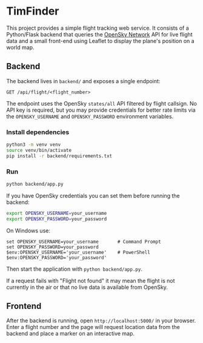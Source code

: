 # TimFinder

This project provides a simple flight tracking web service. It consists of a
Python/Flask backend that queries the [OpenSky Network](https://opensky-network.org/)
API for live flight data and a small front-end using Leaflet to display the
plane's position on a world map.

## Backend

The backend lives in `backend/` and exposes a single endpoint:

```
GET /api/flight/<flight_number>
```

The endpoint uses the OpenSky `states/all` API filtered by flight callsign.
No API key is required, but you may provide credentials for better rate limits
via the `OPENSKY_USERNAME` and `OPENSKY_PASSWORD` environment variables.

### Install dependencies

```bash
python3 -m venv venv
source venv/bin/activate
pip install -r backend/requirements.txt
```

### Run

```bash
python backend/app.py
```

If you have OpenSky credentials you can set them before running the backend:

```bash
export OPENSKY_USERNAME=your_username
export OPENSKY_PASSWORD=your_password
```

On Windows use:

```
set OPENSKY_USERNAME=your_username       # Command Prompt
set OPENSKY_PASSWORD=your_password
$env:OPENSKY_USERNAME='your_username'    # PowerShell
$env:OPENSKY_PASSWORD='your_password'
```

Then start the application with `python backend/app.py`.

If a request fails with "Flight not found" it may mean the flight is not
currently in the air or that no live data is available from OpenSky.

## Frontend

After the backend is running, open `http://localhost:5000/` in your browser.
Enter a flight number and the page will request location data from the backend
and place a marker on an interactive map.
